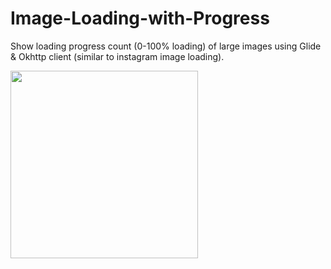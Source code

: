 # Image-Loading-with-Progress

 Show loading progress count (0-100% loading) of large images using Glide & Okhttp client (similar to instagram image loading).
 

<img src="https://github.com/user-attachments/assets/82827bef-8aeb-452c-a914-47dc9802989e" width="300">
